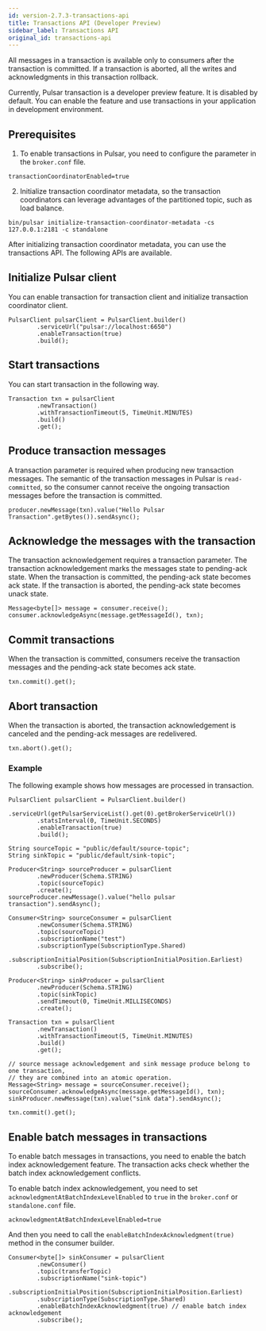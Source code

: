 ```yaml
---
id: version-2.7.3-transactions-api
title: Transactions API (Developer Preview)
sidebar_label: Transactions API
original_id: transactions-api
---
```


All messages in a transaction is available only to consumers after the transaction is committed. If a transaction is aborted, all the writes and acknowledgments in this transaction rollback. 

Currently, Pulsar transaction is a developer preview feature. It is disabled by default. You can enable the feature and use transactions in your application in development environment.

## Prerequisites
1. To enable transactions in Pulsar, you need to configure the parameter in the `broker.conf` file.

```
transactionCoordinatorEnabled=true
```

2. Initialize transaction coordinator metadata, so the transaction coordinators can leverage advantages of the partitioned topic, such as load balance.

```
bin/pulsar initialize-transaction-coordinator-metadata -cs 127.0.0.1:2181 -c standalone
```

After initializing transaction coordinator metadata, you can use the transactions API. The following APIs are available.

## Initialize Pulsar client 

You can enable transaction for transaction client and initialize transaction coordinator client.

```
PulsarClient pulsarClient = PulsarClient.builder()
        .serviceUrl("pulsar://localhost:6650")
        .enableTransaction(true)
        .build();
```

## Start transactions
You can start transaction in the following way.

```
Transaction txn = pulsarClient
        .newTransaction()
        .withTransactionTimeout(5, TimeUnit.MINUTES)
        .build()
        .get();
```

## Produce transaction messages

A transaction parameter is required when producing new transaction messages. The semantic of the transaction messages in Pulsar is `read-committed`, so the consumer cannot receive the ongoing transaction messages before the transaction is committed.

```
producer.newMessage(txn).value("Hello Pulsar Transaction".getBytes()).sendAsync();
```

## Acknowledge the messages with the transaction

The transaction acknowledgement requires a transaction parameter. The transaction acknowledgement marks the messages state to pending-ack state. When the transaction is committed, the pending-ack state becomes ack state. If the transaction is aborted, the pending-ack state becomes unack state.

```
Message<byte[]> message = consumer.receive();
consumer.acknowledgeAsync(message.getMessageId(), txn);
```

## Commit transactions 

When the transaction is committed, consumers receive the transaction messages and the pending-ack state becomes ack state.

```
txn.commit().get();
```

## Abort transaction

When the transaction is aborted, the transaction acknowledgement is canceled and the pending-ack messages are redelivered.

```
txn.abort().get();
```

### Example
The following example shows how messages are processed in transaction.
 
```
PulsarClient pulsarClient = PulsarClient.builder()
        .serviceUrl(getPulsarServiceList().get(0).getBrokerServiceUrl())
        .statsInterval(0, TimeUnit.SECONDS)
        .enableTransaction(true)
        .build();

String sourceTopic = "public/default/source-topic";
String sinkTopic = "public/default/sink-topic";

Producer<String> sourceProducer = pulsarClient
        .newProducer(Schema.STRING)
        .topic(sourceTopic)
        .create();
sourceProducer.newMessage().value("hello pulsar transaction").sendAsync();

Consumer<String> sourceConsumer = pulsarClient
        .newConsumer(Schema.STRING)
        .topic(sourceTopic)
        .subscriptionName("test")
        .subscriptionType(SubscriptionType.Shared)
        .subscriptionInitialPosition(SubscriptionInitialPosition.Earliest)
        .subscribe();

Producer<String> sinkProducer = pulsarClient
        .newProducer(Schema.STRING)
        .topic(sinkTopic)
        .sendTimeout(0, TimeUnit.MILLISECONDS)
        .create();

Transaction txn = pulsarClient
        .newTransaction()
        .withTransactionTimeout(5, TimeUnit.MINUTES)
        .build()
        .get();

// source message acknowledgement and sink message produce belong to one transaction,
// they are combined into an atomic operation.
Message<String> message = sourceConsumer.receive();
sourceConsumer.acknowledgeAsync(message.getMessageId(), txn);
sinkProducer.newMessage(txn).value("sink data").sendAsync();

txn.commit().get();
```

## Enable batch messages in transactions

To enable batch messages in transactions, you need to enable the batch index acknowledgement feature. The transaction acks check whether the batch index acknowledgement conflicts.

To enable batch index acknowledgement, you need to set `acknowledgmentAtBatchIndexLevelEnabled` to `true` in the `broker.conf` or `standalone.conf` file.

```
acknowledgmentAtBatchIndexLevelEnabled=true
```

And then you need to call the `enableBatchIndexAcknowledgment(true)` method in the consumer builder.

```
Consumer<byte[]> sinkConsumer = pulsarClient
        .newConsumer()
        .topic(transferTopic)
        .subscriptionName("sink-topic")
        .subscriptionInitialPosition(SubscriptionInitialPosition.Earliest)
        .subscriptionType(SubscriptionType.Shared)
        .enableBatchIndexAcknowledgment(true) // enable batch index acknowledgement
        .subscribe();
```
